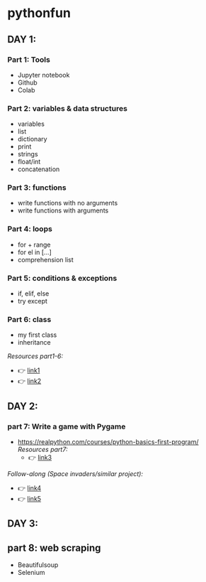 # pythonfun

## DAY 1:
### Part 1: Tools
- Jupyter notebook
- Github
- Colab

### Part 2: variables & data structures
- variables
- list
- dictionary
- print
- strings 
- float/int
- concatenation

### Part 3: functions
- write functions with no arguments
- write functions with arguments

### Part 4: loops
- for + range
- for el in [...]
- comprehension list

### Part 5: conditions & exceptions
- if, elif, else
- try except

### Part 6: class
- my first class
- inheritance

*Resources part1-6:*
  * 👉 [link1](https://realpython.com/courses/python-basics-first-program/)
  * 👉 [link2](https://www.youtube.com/watch?v=kqtD5dpn9C8)

## DAY 2:
### part 7: Write a game with Pygame
- https://realpython.com/courses/python-basics-first-program/
*Resources part7:*
  * 👉 [link3](https://github.com/sagardspeed2/PrimerGame)

 *Follow-along (Space invaders/similar project):*
   * 👉 [link4](https://www.youtube.com/watch?v=FfWpgLFMI7w)
   * 👉 [link5](https://github.com/attreyabhatt/Space-Invaders-Pygame)

## DAY 3:
## part 8: web scraping
- Beautifulsoup
- Selenium

